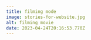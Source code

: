 ```yaml
---
title: filming mode
image: stories-for-website.jpg
alt: filming movie
date: 2023-04-24T20:16:53.770Z
---
```

